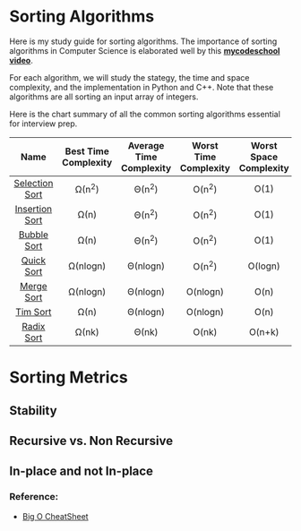 # Sorting Algorithms 
Here is my study guide for sorting algorithms. The importance of sorting algorithms in Computer Science is elaborated well by this [**mycodeschool video**](https://www.youtube.com/watch?v=pkkFqlG0Hds&list=PL2_aWCzGMAwKedT2KfDMB9YA5DgASZb3U&index=1).  

For each algorithm, we will study the stategy, the time and space complexity, and the implementation in Python and C++. Note that these algorithms are all sorting an input array of integers.

Here is the chart summary of all the common sorting algorithms  essential for interview prep.

| Name           | Best Time Complexity | Average Time Complexity  | Worst Time Complexity | Worst Space Complexity |
|:----------------:|:----------------------:|:--------------------------:|:-----------------------:|:------------------------:|
| [Selection Sort](Selection-Sort/SelectionSort.md) | Ω(n<sup>2</sup>)   | Θ(n<sup>2</sup>)   | O(n<sup>2</sup>)   | O(1)                   |
| [Insertion Sort](Insertion-Sort/InsertionSort.md) | Ω(n)   | Θ(n<sup>2</sup>)   | O(n<sup>2</sup>)   | O(1)                   |
| [Bubble Sort](Bubble-Sort/BubbleSort.md)    | Ω(n)               | Θ(n<sup>2</sup>)   | O(n<sup>2</sup>)   | O(1)                   |
| [Quick Sort](Quick-Sort/QuickSort.md)      | Ω(nlogn)           | Θ(nlogn)           | O(n<sup>2</sup>)             | O(logn)                |
| [Merge Sort](Merge-Sort/MergeSort.md)      | Ω(nlogn)           | Θ(nlogn)           | O(nlogn)           | O(n)                   |
| [Tim Sort](Tim-Sort/TimSort.md)        | Ω(n)               | Θ(nlogn)           | O(nlogn)           | O(n)                   |
| [Radix Sort](Radix-Sort/RadixSort.md)     | Ω(nk)              | Θ(nk)              | O(nk)              | O(n+k)                 |

# Sorting Metrics
## Stability

## Recursive vs. Non Recursive

## In-place and not In-place


### Reference: 
* [Big O CheatSheet](https://www.bigocheatsheet.com/)